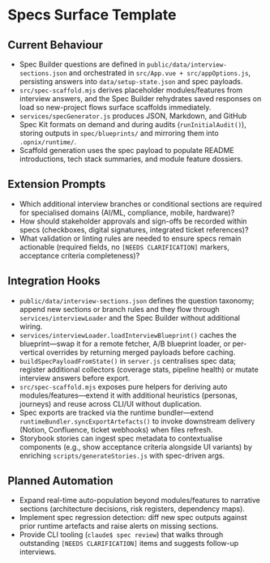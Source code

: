 # Specs Surface Template

## Current Behaviour
- Spec Builder questions are defined in `public/data/interview-sections.json` and orchestrated in `src/App.vue + src/appOptions.js`, persisting answers into `data/setup-state.json` and spec payloads.
- `src/spec-scaffold.mjs` derives placeholder modules/features from interview answers, and the Spec Builder rehydrates saved responses on load so new-project flows surface scaffolds immediately.
- `services/specGenerator.js` produces JSON, Markdown, and GitHub Spec Kit formats on demand and during audits (`runInitialAudit()`), storing outputs in `spec/blueprints/` and mirroring them into `.opnix/runtime/`.
- Scaffold generation uses the spec payload to populate README introductions, tech stack summaries, and module feature dossiers.

## Extension Prompts
- Which additional interview branches or conditional sections are required for specialised domains (AI/ML, compliance, mobile, hardware)?
- How should stakeholder approvals and sign-offs be recorded within specs (checkboxes, digital signatures, integrated ticket references)?
- What validation or linting rules are needed to ensure specs remain actionable (required fields, no `[NEEDS CLARIFICATION]` markers, acceptance criteria completeness)?

## Integration Hooks
- `public/data/interview-sections.json` defines the question taxonomy; append new sections or branch rules and they flow through `services/interviewLoader` and the Spec Builder without additional wiring.
- `services/interviewLoader.loadInterviewBlueprint()` caches the blueprint—swap it for a remote fetcher, A/B blueprint loader, or per-vertical overrides by returning merged payloads before caching.
- `buildSpecPayloadFromState()` in `server.js` centralises spec data; register additional collectors (coverage stats, pipeline health) or mutate interview answers before export.
- `src/spec-scaffold.mjs` exposes pure helpers for deriving auto modules/features—extend it with additional heuristics (personas, journeys) and reuse across CLI/UI without duplication.
- Spec exports are tracked via the runtime bundler—extend `runtimeBundler.syncExportArtefacts()` to invoke downstream delivery (Notion, Confluence, ticket webhooks) when files refresh.
- Storybook stories can ingest spec metadata to contextualise components (e.g., show acceptance criteria alongside UI variants) by enriching `scripts/generateStories.js` with spec-driven args.

## Planned Automation
- Expand real-time auto-population beyond modules/features to narrative sections (architecture decisions, risk registers, dependency maps).
- Implement spec regression detection: diff new spec outputs against prior runtime artefacts and raise alerts on missing sections.
- Provide CLI tooling (`claude$ spec review`) that walks through outstanding `[NEEDS CLARIFICATION]` items and suggests follow-up interviews.
